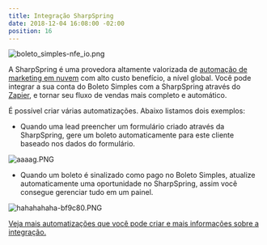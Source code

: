 ```yaml
---
title: Integração SharpSpring
date: 2018-12-04 16:08:00 -02:00
position: 16
---
```


![boleto_simples-nfe_io.png](/uploads/boleto_simples-nfe_io.png)

A SharpSpring é uma provedora altamente valorizada de [automação de marketing em nuvem](https://sharpspring.com/marketing-automation/.) com alto custo benefício, a nível global. Você pode integrar a sua conta do Boleto Simples com a SharpSpring através do [Zapier](https://suporte.boletosimples.com.br/article/wgef8wyc53-quais-as-diferen-as-entre-os-registros-autom-ticos-atrav-s-de-van-e-webservice), e tornar seu fluxo de vendas mais completo e automático.

É possível criar várias automatizações. Abaixo listamos dois exemplos:

* Quando uma lead preencher um formulário criado através da SharpSpring, gere um boleto automaticamente para este cliente baseado nos dados do formulário.

![aaaag.PNG](/uploads/aaaag.PNG)

* Quando um boleto é sinalizado como pago no Boleto Simples, atualize automaticamente uma oportunidade no SharpSpring, assim você consegue gerenciar tudo em um painel.

![hahahahaha-bf9c80.PNG](/uploads/hahahahaha-bf9c80.PNG)

[Veja mais automatizações que você pode criar e mais informações sobre a integração.](https://zapier.com/apps/sharpspring/integrations/boleto-simples)